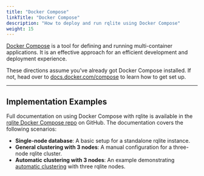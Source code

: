 ```yaml
---
title: "Docker Compose"
linkTitle: "Docker Compose"
description: "How to deploy and run rqlite using Docker Compose"
weight: 15
---
```


[Docker Compose](https://docs.docker.com/compose/) is a tool for defining and running multi-container applications. It is an effective approach for an efficient development and deployment experience.

These directions assume you've already got Docker Compose installed. If not, head over to [docs.docker.com/compose](https://docs.docker.com/compose/) to learn how to get set up.

---

## Implementation Examples

Full documentation on using Docker Compose with rqlite is available in the [rqlite Docker Compose repo](https://github.com/rqlite/docker-compose) on GitHub. The documentation covers the following scenarios:
  * **Single-node database**: A basic setup for a standalone rqlite instance.
  * **General clustering with 3 nodes**: A manual configuration for a three-node rqlite cluster.
  * **Automatic clustering with 3 nodes**: An example demonstrating [automatic clustering](/docs/clustering/automatic-clustering/) with three rqlite nodes.
